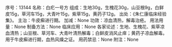 序号：13144
名称：白疕一号方
组成：生地30g，生槐花30g，山豆根9g，白鲜皮15g，草河车15g，大青叶15g，紫草15g，黄药子12g。
出处：《朱仁康临床经验集》。
主治：牛皮癣进行期。
加减：None
功效：凉血清热，解毒治疮。
用法用量：None
制备方法：None
临床应用：None
各家论述：生地、生槐花、紫草凉血清热；山豆根、草河车、大青叶清热解毒；白鲜皮消风止痒；黄药子凉血解毒。用于牛皮癣进行期，血热风燥之证。
用药禁忌：None
附注：None
